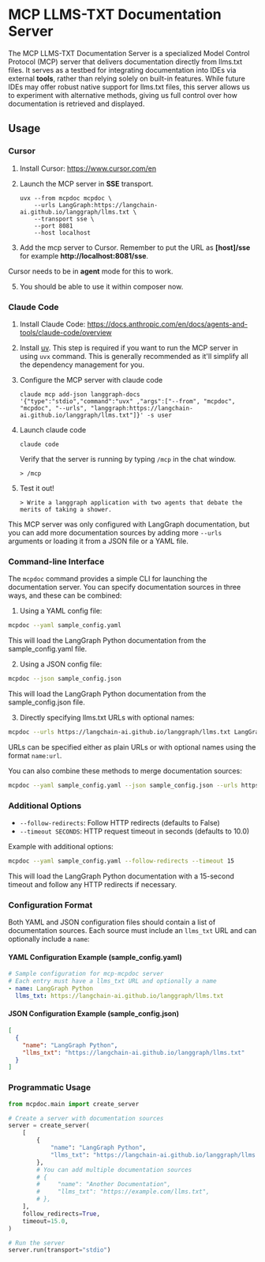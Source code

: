 # MCP LLMS-TXT Documentation Server

The MCP LLMS-TXT Documentation Server is a specialized Model Control Protocol (MCP) server that delivers documentation directly from llms.txt files. It serves as a testbed for integrating documentation into IDEs via external **tools**, rather than relying solely on built-in features. While future IDEs may offer robust native support for llms.txt files, this server allows us to experiment with alternative methods, giving us full control over how documentation is retrieved and displayed.

## Usage

### Cursor

1. Install Cursor: https://www.cursor.com/en 
2. Launch the MCP server in **SSE** transport.
 
   ```shell
   uvx --from mcpdoc mcpdoc \
       --urls LangGraph:https://langchain-ai.github.io/langgraph/llms.txt \ 
       --transport sse \
       --port 8081
       --host localhost
   ```

3. Add the mcp server to Cursor. Remember to put the URL as **[host]/sse** for example **http://localhost:8081/sse**.

Cursor needs to be in **agent** mode for this to work.

5. You should be able to use it within composer now.

### Claude Code

1. Install Claude Code: https://docs.anthropic.com/en/docs/agents-and-tools/claude-code/overview
2. Install [uv](https://github.com/astral-sh/uv). This step is required if you want to run the MCP server in using `uvx` command. This is generally recommended as it'll simplify all the dependency management for you.
3. Configure the MCP server with claude code

    ```shell
    claude mcp add-json langgraph-docs  '{"type":"stdio","command":"uvx" ,"args":["--from", "mcpdoc", "mcpdoc", "--urls", "langgraph:https://langchain-ai.github.io/langgraph/llms.txt"]}' -s user
    ```

4. Launch claude code

    ```shell
    claude code
    ```
   
    Verify that the server is running by typing `/mcp` in the chat window.

   ```
   > /mcp
   ```

5. Test it out! 

   ```
   > Write a langgraph application with two agents that debate the merits of taking a shower.
   ```
 
 
This MCP server was only configured with LangGraph documentation, but you can add more documentation sources by adding more `--urls` arguments or loading it from a JSON file or a YAML file.






### Command-line Interface

The `mcpdoc` command provides a simple CLI for launching the documentation server. You can specify documentation sources in three ways, and these can be combined:

1. Using a YAML config file:

```bash
mcpdoc --yaml sample_config.yaml
```

This will load the LangGraph Python documentation from the sample_config.yaml file.

2. Using a JSON config file:

```bash
mcpdoc --json sample_config.json
```

This will load the LangGraph Python documentation from the sample_config.json file.

3. Directly specifying llms.txt URLs with optional names:

```bash
mcpdoc --urls https://langchain-ai.github.io/langgraph/llms.txt LangGraph:https://langchain-ai.github.io/langgraph/llms.txt
```

URLs can be specified either as plain URLs or with optional names using the format `name:url`.

You can also combine these methods to merge documentation sources:

```bash
mcpdoc --yaml sample_config.yaml --json sample_config.json --urls https://langchain-ai.github.io/langgraph/llms.txt
```

### Additional Options

- `--follow-redirects`: Follow HTTP redirects (defaults to False)
- `--timeout SECONDS`: HTTP request timeout in seconds (defaults to 10.0)

Example with additional options:

```bash
mcpdoc --yaml sample_config.yaml --follow-redirects --timeout 15
```

This will load the LangGraph Python documentation with a 15-second timeout and follow any HTTP redirects if necessary.

### Configuration Format

Both YAML and JSON configuration files should contain a list of documentation sources. Each source must include an `llms_txt` URL and can optionally include a `name`:

#### YAML Configuration Example (sample_config.yaml)

```yaml
# Sample configuration for mcp-mcpdoc server
# Each entry must have a llms_txt URL and optionally a name
- name: LangGraph Python
  llms_txt: https://langchain-ai.github.io/langgraph/llms.txt
```

#### JSON Configuration Example (sample_config.json)

```json
[
  {
    "name": "LangGraph Python",
    "llms_txt": "https://langchain-ai.github.io/langgraph/llms.txt"
  }
]
```

### Programmatic Usage

```python
from mcpdoc.main import create_server

# Create a server with documentation sources
server = create_server(
    [
        {
            "name": "LangGraph Python",
            "llms_txt": "https://langchain-ai.github.io/langgraph/llms.txt",
        },
        # You can add multiple documentation sources
        # {
        #     "name": "Another Documentation",
        #     "llms_txt": "https://example.com/llms.txt",
        # },
    ],
    follow_redirects=True,
    timeout=15.0,
)

# Run the server
server.run(transport="stdio")
```
